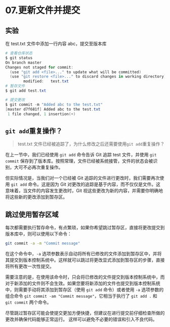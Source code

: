 # 07.更新文件并提交

## 实验

在 test.txt  文件中添加一行内容 abc，提交至版本库

```powershell
# 查看仓库状态
$ git status
On branch master
Changes not staged for commit:
  (use "git add <file>..." to update what will be committed)
  (use "git restore <file>..." to discard changes in working directory)
        modified:   test.txt
# 暂存文件
$ git add test.txt

# 提交更改
$ git commit -m "Added abc to the test.txt"
[master d7f681f] Added abc to the test.txt
 1 file changed, 1 insertion(+)
```

## `git add`重复操作？

> test.txt 文件已经被追踪了，为什么修改之后还需要使用`git add`重复操作？

在上一节中，我们已经使用 `git add` 命令告诉 Git 追踪 test 文件，并使用 `git commit` 保存到了版本库。按照常理，文件已经被系统接管，文件的状态会被识别，大可不必再次重复操作。

但实际情况是，当我们对一个已经被 Git 追踪的文件进行更改时，我们需要再次使用 `git add` 命令。这是因为 Git 对更改的追踪是基于内容，而不仅仅是文件。这意味着，当文件的内容发生更改时，Git 视这些更改为新的内容，并需要你明确地将这些新的更改添加到暂存区。

## 跳过使用暂存区域

每次都需要执行暂存命令，有点繁琐，如果你希望跳过暂存区，直接将更改提交到版本库中，则可以使用以下命令：

```bash
git commit -a -m "Commit message"
```

在这个命令中，`-a` 选项参数表示自动将所有已修改的文件添加到暂存区中，并将其提交到版本控制系统中。这样就可以跳过将更改显式添加到暂存区的步骤，直接将所有更改一次性提交。

需要注意的是，在使用该命令时，只会将已修改的文件提交到版本控制系统中，而对于新添加的文件则不会生效。如果您要将新添加的文件也提交到版本控制系统中，则需要手动将其添加到暂存区（使用 `git add` 命令）或者使用 `-a` 选项参数的组合命令 `git commit -am "Commit message"`，它相当于执行了 `git add .` 和 `git commit` 两个命令。

尽管跳过暂存区可能会使提交更加方便快捷，但建议在进行提交前仔细检查所做的更改并确保代码能够正常运行。 这样可以避免不必要的错误和引入不良代码。
